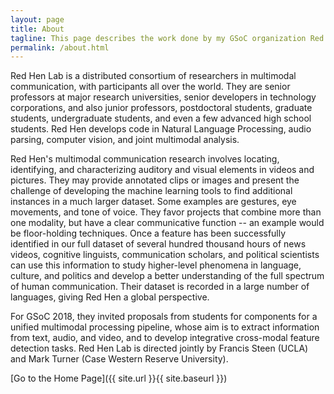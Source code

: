 ```yaml
---
layout: page
title: About
tagline: This page describes the work done by my GSoC organization Red Hen Lab.
permalink: /about.html
---
```


Red Hen Lab is a distributed consortium of researchers in multimodal communication, with participants all over the world. They are senior professors at major research universities, senior developers in technology corporations, and also junior professors, postdoctoral students, graduate students, undergraduate students, and even a few advanced high school students. Red Hen develops code in Natural Language Processing, audio parsing, computer vision, and joint multimodal analysis.

Red Hen's multimodal communication research involves locating, identifying, and characterizing auditory and visual elements in videos and pictures. They may provide annotated clips or images and present the challenge of developing the machine learning tools to find additional instances in a much larger dataset. Some examples are gestures, eye movements, and tone of voice. They favor projects that combine more than one modality, but have a clear communicative function -- an example would be floor-holding techniques. Once a feature has been successfully identified in our full dataset of several hundred thousand hours of news videos, cognitive linguists, communication scholars, and political scientists can use this information to study higher-level phenomena in language, culture, and politics and develop a better understanding of the full spectrum of human communication. Their dataset is recorded in a large number of languages, giving Red Hen a global perspective.

For GSoC 2018, they invited proposals from students for components for a unified multimodal processing pipeline, whose aim is to extract information from text, audio, and video, and to develop integrative cross-modal feature detection tasks. Red Hen Lab is directed jointly by Francis Steen (UCLA) and Mark Turner (Case Western Reserve University).


[Go to the Home Page]({{ site.url }}{{ site.baseurl }})
